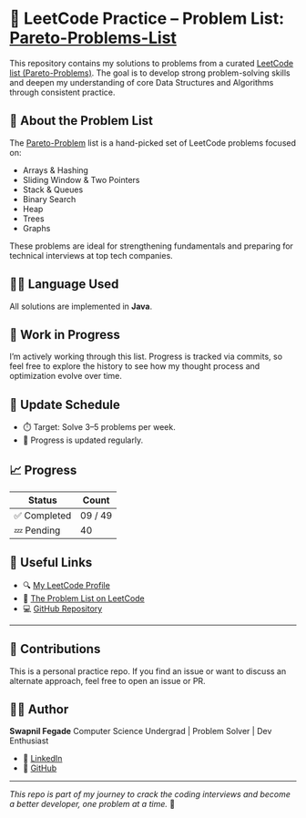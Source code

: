 
# 🚀 LeetCode Practice – Problem List: [Pareto-Problems-List](https://leetcode.com/problem-list/niv5svl2/)

This repository contains my solutions to problems from a curated [LeetCode list (Pareto-Problems)](https://leetcode.com/problem-list/niv5svl2/). The goal is to develop strong problem-solving skills and deepen my understanding of core Data Structures and Algorithms through consistent practice.

## 📌 About the Problem List

The [Pareto-Problem](https://leetcode.com/problem-list/niv5svl2/) list is a hand-picked set of LeetCode problems focused on:

- Arrays & Hashing
- Sliding Window & Two Pointers
- Stack & Queues
- Binary Search
- Heap
- Trees
- Graphs

These problems are ideal for strengthening fundamentals and preparing for technical interviews at top tech companies.

## 👨‍💻 Language Used

All solutions are implemented in **Java**.

## 🚧 Work in Progress

I’m actively working through this list. Progress is tracked via commits, so feel free to explore the history to see how my thought process and optimization evolve over time.

## 📅 Update Schedule

* ⏱️ Target: Solve 3–5 problems per week.
* 📌 Progress is updated regularly.

## 📈 Progress

| Status         | Count      |
| -------------- | ---------- |
| ✅ Completed    | 09 / 49 |
| 💤 Pending     | 40         |

## 🔗 Useful Links

* 🔍 [My LeetCode Profile](https://leetcode.com/u/swapnil1fegade/)
* 📂 [The Problem List on LeetCode](https://leetcode.com/problem-list/niv5svl2/)
* 💻 [GitHub Repository](https://github.com/swapnil-fegade/Pareto-Problems)

---

## 🙌 Contributions

This is a personal practice repo. If you find an issue or want to discuss an alternate approach, feel free to open an issue or PR.

## 🧑‍💻 Author

**Swapnil Fegade**
Computer Science Undergrad | Problem Solver | Dev Enthusiast

* 🧠 [LinkedIn](https://www.linkedin.com/in/swapnil-fegade-629696204/)
* 💼 [GitHub](https://github.com/swapnil-fegade)

---

*This repo is part of my journey to crack the coding interviews and become a better developer, one problem at a time.* 🚀

